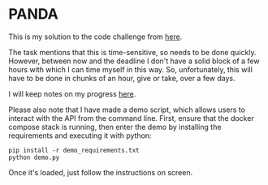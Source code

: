 # PANDA

This is my solution to the code challenge from [here](https://github.com/airelogic/tech-test-portal/tree/main/Patient-Appointment-Backend).

The task mentions that this is time-sensitive, so needs to be done quickly. However, between now and the deadline I don't have a solid block of a few hours with which I can time myself in this way. So, unfortunately, this will have to be done in chunks of an hour, give or take, over a few days.

I will keep notes on my progress [here](./notes.md). 


Please also note that I have made a demo script, which allows users to interact with the API from the command line. First, ensure that the docker compose stack is running, then enter the demo by installing the requirements and executing it with python:
```
pip install -r demo_requirements.txt
python demo.py
```
Once it's loaded, just follow the instructions on screen.
